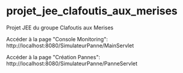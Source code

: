 # projet_jee_clafoutis_aux_merises
Projet JEE du groupe Clafoutis aux Merises

Accéder à la page "Console Monitoring": http://localhost:8080/SimulateurPanne/MainServlet

Accéder à la page "Création Pannes": http://localhost:8080/SimulateurPanne/PanneServlet
